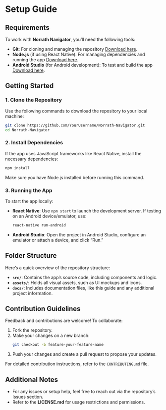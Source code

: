 # Setup Guide

## Requirements
To work with **Norrath Navigator**, you’ll need the following tools:
- **Git**: For cloning and managing the repository [Download here](https://git-scm.com/).
- **Node.js** (if using React Native): For managing dependencies and running the app [Download here](https://nodejs.org/).
- **Android Studio** (for Android development): To test and build the app [Download here](https://developer.android.com/studio).

## Getting Started

### 1. Clone the Repository
Use the following commands to download the repository to your local machine:
```bash
git clone https://github.com/YourUsername/Norrath-Navigator.git
cd Norrath-Navigator
```

### 2. Install Dependencies
If the app uses JavaScript frameworks like React Native, install the necessary dependencies:
```bash
npm install
```
Make sure you have Node.js installed before running this command.

### 3. Running the App
To start the app locally:
- **React Native**: Use `npm start` to launch the development server. If testing on an Android device/emulator, use:
  ```bash
  react-native run-android
  ```
- **Android Studio**: Open the project in Android Studio, configure an emulator or attach a device, and click “Run.”

## Folder Structure
Here’s a quick overview of the repository structure:
- **`src/`**: Contains the app’s source code, including components and logic.
- **`assets/`**: Holds all visual assets, such as UI mockups and icons.
- **`docs/`**: Includes documentation files, like this guide and any additional project information.

## Contribution Guidelines
Feedback and contributions are welcome! To collaborate:
1. Fork the repository.
2. Make your changes on a new branch:
   ```bash
   git checkout -b feature-your-feature-name
   ```
3. Push your changes and create a pull request to propose your updates.

For detailed contribution instructions, refer to the `CONTRIBUTING.md` file.

## Additional Notes
- For any issues or setup help, feel free to reach out via the repository’s Issues section.
- Refer to the **LICENSE.md** for usage restrictions and permissions.
